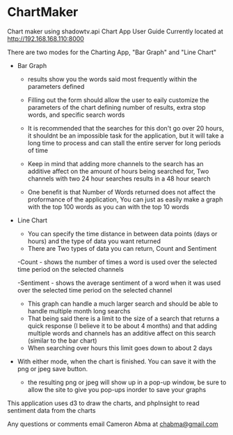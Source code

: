 # ChartMaker
Chart maker using shadowtv.api
Chart App User Guide
Currently located at http://192.168.168.110:8000

There are two modes for the Charting App, "Bar Graph" and "Line Chart"

- Bar Graph
   - results show you the words said most frequently within the parameters defined
   - Filling out the form should allow the user to eaily customize the parameters of the chart defining number of results, extra stop words, and specific search words
   
   - It is recommended that the searches for this don't go over 20 hours, it shouldnt be an impossible task for the application, but it will take a long time to process and can stall the entire server for long periods of time
   - Keep in mind that adding more channels to the search has an additive affect on the amount of hours being searched for, Two channels with two 24 hour searches results in a 48 hour search
   - One benefit is that Number of Words returned does not affect the proformance of the application, You can just as easily make a graph with the top 100 words as you can with the top 10 words
   

- Line Chart
   - You can specify the time distance in between data points (days or hours) and the type of data you want returned
   - There are Two types of data you can return, Count and Sentiment

   -Count
      - shows the number of times a word is used over the selected time period on the selected channels
 
   -Sentiment
      - shows the average sentiment of a word when it was used over the selected time period on the selected channel

   - This graph can handle a much larger search and should be able to handle multiple month long searchs
   - That being said there is a limit to the size of a search that returns a quick response (I believe it to be about 4 months) and that adding multiple words and channels has an additive affect on this search (similar to the bar chart)
   - When searching over hours this limit goes down to about 2 days

   
 - With either mode, when the chart is finished. You can save it with the png or jpeg save button. 
	- the resulting png or jpeg will show up in a pop-up window, be sure to allow the site to give you pop-ups inorder to save your graphs
 


 This application uses d3 to draw the charts, and phpInsight to read sentiment data from the charts


 Any questions or comments email Cameron Abma at chabma@gmail.com
   